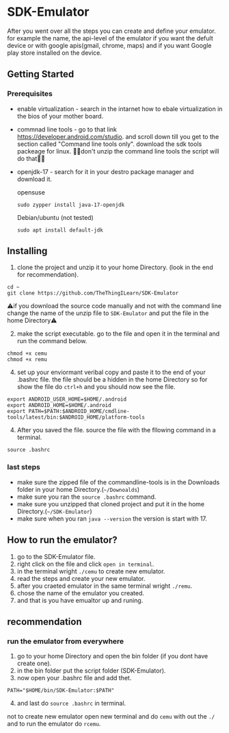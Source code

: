 # SDK-Emulator
After you went over all the steps you can create and define your emulator. for example the name, the api-level of the
emulator if you want the defult device or with google apis(gmail, chrome, maps) and if you want 
Google play store installed on the device.

## Getting Started


### Prerequisites
- enable virtualization - search in the intarnet how to ebale virtualization in the bios of your mother board.
  
- commnad line tools - go to that link https://developer.android.com/studio.
and scroll down till you get to the section called "Command line tools only".
download the sdk tools packeage for linux. 🚫🚫don't unzip the command line tools the script will do that🚫🚫

- openjdk-17 - search for it in your destro package manager and download it.

  opensuse
  ```
  sudo zypper install java-17-openjdk
  ```
  Debian/ubuntu (not tested)
  ```
  sudo apt install default-jdk
  ```

## Installing 
1. clone the project and unzip it to your home Directory. (look in the end for recommendation).
```
cd ~
git clone https://github.com/TheThingILearn/SDK-Emulator
```
⚠️if you download the source code manually and not with the command line change the name of the unzip file to `SDK-Emulator` and put the file in the home Directory⚠️

2. make the script executable. go to the file and open it in the terminal and run the command below.
```
chmod +x cemu
chmod +x remu
```

4. set up your enviormant veribal copy and paste it to the end of your .bashrc file. the file should be a hidden in the home Directory so for show the file 
do `ctrl+h` and you should now see the file.
```
export ANDROID_USER_HOME=$HOME/.android
export ANDROID_HOME=$HOME/.android
export PATH=$PATH:$ANDROID_HOME/cmdline-tools/latest/bin:$ANDROID_HOME/platform-tools
```
4. After you saved the file. source the file with the fllowing command in a terminal.
```
source .bashrc
```
### last steps
- make sure the zipped file of the commandline-tools is in the Downloads folder in your home Directory.(`~/Downoalds`)
- make sure you ran the `source .bashrc` command.
- make sure you unzipped that cloned project and put it in the home Directory.(`~/SDK-Emulator`)
- make sure when you ran `java --version` the version is start with 17.

## How to run the emulator?
1. go to the SDK-Emulator file.
2. right click on the file and click `open in terminal`.
3. in the terminal wright `./cemu` to create new emulator.
4. read the steps and create your new emulator.
5. after you craeted emulator in the same terminal wright `./remu`.
6. chose the name of the emulator you created.
7. and that is you have emualtor up and runing.

## recommendation
### run the emulator from everywhere
1. go to your home Directory and open the bin folder (if you dont have create one).
2. in the bin folder put the script folder (SDK-Emulator).
3. now open your .bashrc file and add thet.
```
PATH="$HOME/bin/SDK-Emulator:$PATH"
```
4. and last do `source .bashrc` in terminal.

not to create new emulator open new terminal and do `cemu` with out the `./`
and to run the emulator do `rcemu`.
